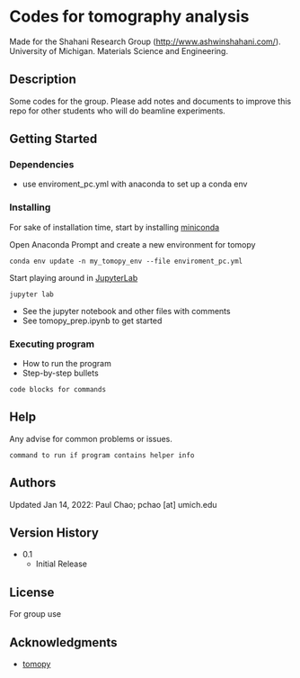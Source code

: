 # Codes for tomography analysis

Made for the Shahani Research Group (http://www.ashwinshahani.com/). University of Michigan. Materials Science and Engineering. 

## Description

Some codes for the group. Please add notes and documents to improve this repo for other students who will do beamline experiments.

## Getting Started

### Dependencies

* use enviroment_pc.yml with anaconda to set up a conda env

### Installing

For sake of installation time, start by installing [miniconda](https://docs.conda.io/projects/conda/en/latest/user-guide/install/windows.html) 

Open Anaconda Prompt and create a new environment for tomopy
```
conda env update -n my_tomopy_env --file enviroment_pc.yml
```

Start playing around in [JupyterLab](https://jupyterlab.readthedocs.io/en/stable/getting_started/overview.html)
```
jupyter lab
```

* See the jupyter notebook and other files with comments
* See tomopy_prep.ipynb to get started

### Executing program

* How to run the program
* Step-by-step bullets
```
code blocks for commands
```

## Help

Any advise for common problems or issues.
```
command to run if program contains helper info
```

## Authors

Updated Jan 14, 2022: Paul Chao; pchao [at] umich.edu

## Version History

* 0.1
    * Initial Release

## License

For group use

## Acknowledgments

* [tomopy](https://tomopy.readthedocs.io/en/latest/)
